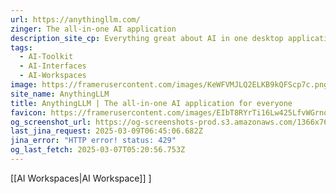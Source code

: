 ```yaml
---
url: https://anythingllm.com/
zinger: The all-in-one AI application
description_site_cp: Everything great about AI in one desktop application. Chat with docs, use AI Agents, and more - full locally and offline.
tags:
  - AI-Toolkit
  - AI-Interfaces
  - AI-Workspaces
image: https://framerusercontent.com/images/KeWFVMJLQ2ELKB9kQFScp7c.png
site_name: AnythingLLM
title: AnythingLLM | The all-in-one AI application for everyone
favicon: https://framerusercontent.com/images/EIbT8RYrTi16Lw425LfvWGrnqg.svg
og_screenshot_url: https://og-screenshots-prod.s3.amazonaws.com/1366x768/80/false/b00a6b9616797dc425b1a4aa121f0c677b95e0b6fd16e0c5a440e8975e8757c2.jpeg
last_jina_request: 2025-03-09T06:45:06.682Z
jina_error: "HTTP error! status: 429"
og_last_fetch: 2025-03-07T05:20:56.753Z
---
```

[[AI Workspaces|AI Workspace]]
]
